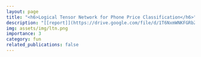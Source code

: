 ```yaml
---
layout: page
title: "<h6>Logical Tensor Network for Phone Price Classification</h6>"
description: "[[report]](https://drive.google.com/file/d/1T6NxmWNKFGRbZOt0wwoDwmzLDbaOqDAL/view?usp=sharing)"
img: assets/img/ltn.png
importance: 3
category: fun
related_publications: false
---
```

